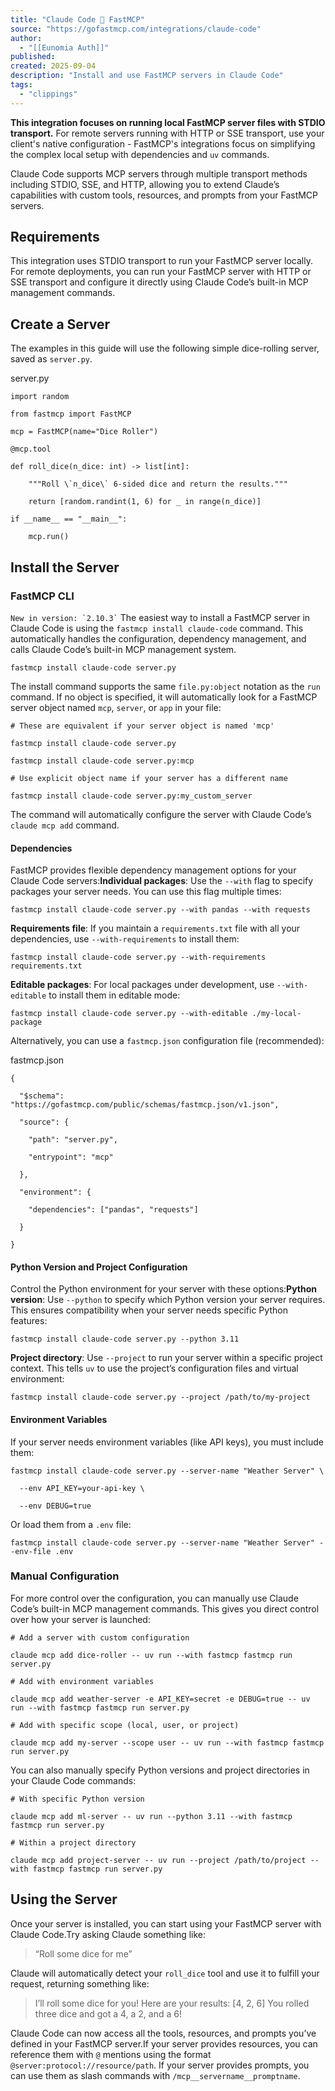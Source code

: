 ```yaml
---
title: "Claude Code 🤝 FastMCP"
source: "https://gofastmcp.com/integrations/claude-code"
author:
  - "[[Eunomia Auth]]"
published:
created: 2025-09-04
description: "Install and use FastMCP servers in Claude Code"
tags:
  - "clippings"
---
```

**This integration focuses on running local FastMCP server files with STDIO transport.** For remote servers running with HTTP or SSE transport, use your client's native configuration - FastMCP's integrations focus on simplifying the complex local setup with dependencies and `uv` commands.

Claude Code supports MCP servers through multiple transport methods including STDIO, SSE, and HTTP, allowing you to extend Claude’s capabilities with custom tools, resources, and prompts from your FastMCP servers.

## Requirements

This integration uses STDIO transport to run your FastMCP server locally. For remote deployments, you can run your FastMCP server with HTTP or SSE transport and configure it directly using Claude Code’s built-in MCP management commands.

## Create a Server

The examples in this guide will use the following simple dice-rolling server, saved as `server.py`.

server.py

```
import random

from fastmcp import FastMCP

mcp = FastMCP(name="Dice Roller")

@mcp.tool

def roll_dice(n_dice: int) -> list[int]:

    """Roll \`n_dice\` 6-sided dice and return the results."""

    return [random.randint(1, 6) for _ in range(n_dice)]

if __name__ == "__main__":

    mcp.run()
```

## Install the Server

### FastMCP CLI

`` New in version: `2.10.3` `` The easiest way to install a FastMCP server in Claude Code is using the `fastmcp install claude-code` command. This automatically handles the configuration, dependency management, and calls Claude Code’s built-in MCP management system.

```
fastmcp install claude-code server.py
```

The install command supports the same `file.py:object` notation as the `run` command. If no object is specified, it will automatically look for a FastMCP server object named `mcp`, `server`, or `app` in your file:

```
# These are equivalent if your server object is named 'mcp'

fastmcp install claude-code server.py

fastmcp install claude-code server.py:mcp

# Use explicit object name if your server has a different name

fastmcp install claude-code server.py:my_custom_server
```

The command will automatically configure the server with Claude Code’s `claude mcp add` command.

#### Dependencies

FastMCP provides flexible dependency management options for your Claude Code servers:**Individual packages**: Use the `--with` flag to specify packages your server needs. You can use this flag multiple times:

```
fastmcp install claude-code server.py --with pandas --with requests
```

**Requirements file**: If you maintain a `requirements.txt` file with all your dependencies, use `--with-requirements` to install them:

```
fastmcp install claude-code server.py --with-requirements requirements.txt
```

**Editable packages**: For local packages under development, use `--with-editable` to install them in editable mode:

```
fastmcp install claude-code server.py --with-editable ./my-local-package
```

Alternatively, you can use a `fastmcp.json` configuration file (recommended):

fastmcp.json

```
{

  "$schema": "https://gofastmcp.com/public/schemas/fastmcp.json/v1.json",

  "source": {

    "path": "server.py",

    "entrypoint": "mcp"

  },

  "environment": {

    "dependencies": ["pandas", "requests"]

  }

}
```

#### Python Version and Project Configuration

Control the Python environment for your server with these options:**Python version**: Use `--python` to specify which Python version your server requires. This ensures compatibility when your server needs specific Python features:

```
fastmcp install claude-code server.py --python 3.11
```

**Project directory**: Use `--project` to run your server within a specific project context. This tells `uv` to use the project’s configuration files and virtual environment:

```
fastmcp install claude-code server.py --project /path/to/my-project
```

#### Environment Variables

If your server needs environment variables (like API keys), you must include them:

```
fastmcp install claude-code server.py --server-name "Weather Server" \

  --env API_KEY=your-api-key \

  --env DEBUG=true
```

Or load them from a `.env` file:

```
fastmcp install claude-code server.py --server-name "Weather Server" --env-file .env
```

### Manual Configuration

For more control over the configuration, you can manually use Claude Code’s built-in MCP management commands. This gives you direct control over how your server is launched:

```
# Add a server with custom configuration

claude mcp add dice-roller -- uv run --with fastmcp fastmcp run server.py

# Add with environment variables

claude mcp add weather-server -e API_KEY=secret -e DEBUG=true -- uv run --with fastmcp fastmcp run server.py

# Add with specific scope (local, user, or project)

claude mcp add my-server --scope user -- uv run --with fastmcp fastmcp run server.py
```

You can also manually specify Python versions and project directories in your Claude Code commands:

```
# With specific Python version

claude mcp add ml-server -- uv run --python 3.11 --with fastmcp fastmcp run server.py

# Within a project directory

claude mcp add project-server -- uv run --project /path/to/project --with fastmcp fastmcp run server.py
```

## Using the Server

Once your server is installed, you can start using your FastMCP server with Claude Code.Try asking Claude something like:

> “Roll some dice for me”

Claude will automatically detect your `roll_dice` tool and use it to fulfill your request, returning something like:

> I’ll roll some dice for you! Here are your results: \[4, 2, 6\] You rolled three dice and got a 4, a 2, and a 6!

Claude Code can now access all the tools, resources, and prompts you’ve defined in your FastMCP server.If your server provides resources, you can reference them with `@` mentions using the format `@server:protocol://resource/path`. If your server provides prompts, you can use them as slash commands with `/mcp__servername__promptname`.